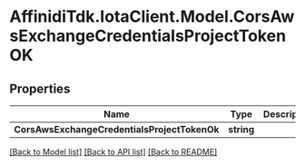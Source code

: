 # AffinidiTdk.IotaClient.Model.CorsAwsExchangeCredentialsProjectTokenOK

## Properties

Name | Type | Description | Notes
------------ | ------------- | ------------- | -------------
**CorsAwsExchangeCredentialsProjectTokenOk** | **string** |  | [optional] 

[[Back to Model list]](../README.md#documentation-for-models) [[Back to API list]](../README.md#documentation-for-api-endpoints) [[Back to README]](../README.md)

